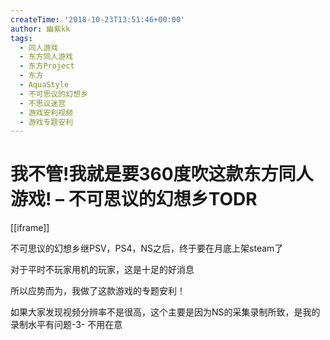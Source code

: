 ```yaml
---
createTime: '2018-10-23T13:51:46+00:00'
author: 幽紫kk
tags:
  - 同人游戏
  - 东方同人游戏
  - 东方Project
  - 东方
  - AquaStyle
  - 不可思议的幻想乡
  - 不思议迷宫
  - 游戏安利视频
  - 游戏专题安利
---
```


# 我不管!我就是要360度吹这款东方同人游戏! – 不可思议的幻想乡TODR

[[iframe]]

不可思议的幻想乡继PSV，PS4，NS之后，终于要在月底上架steam了

对于平时不玩家用机的玩家，这是十足的好消息

所以应势而为，我做了这款游戏的专题安利！

如果大家发现视频分辨率不是很高，这个主要是因为NS的采集录制所致，是我的录制水平有问题-3- 不用在意
